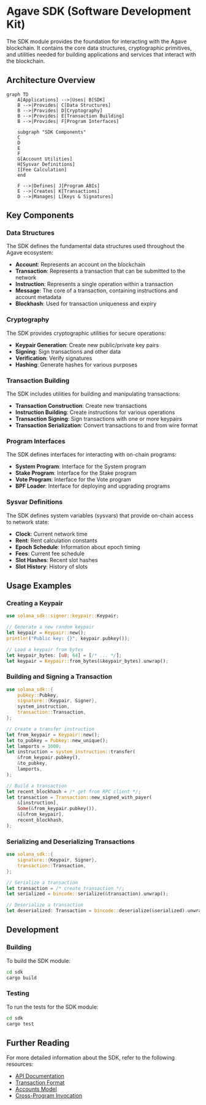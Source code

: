 # Agave SDK (Software Development Kit)

The SDK module provides the foundation for interacting with the Agave blockchain. It contains the core data structures, cryptographic primitives, and utilities needed for building applications and services that interact with the blockchain.

## Architecture Overview

```mermaid
graph TD
    A[Applications] -->|Uses| B[SDK]
    B -->|Provides| C[Data Structures]
    B -->|Provides| D[Cryptography]
    B -->|Provides| E[Transaction Building]
    B -->|Provides| F[Program Interfaces]
    
    subgraph "SDK Components"
    C
    D
    E
    F
    G[Account Utilities]
    H[Sysvar Definitions]
    I[Fee Calculation]
    end
    
    F -->|Defines| J[Program ABIs]
    E -->|Creates| K[Transactions]
    D -->|Manages| L[Keys & Signatures]
```

## Key Components

### Data Structures
The SDK defines the fundamental data structures used throughout the Agave ecosystem:
- **Account**: Represents an account on the blockchain
- **Transaction**: Represents a transaction that can be submitted to the network
- **Instruction**: Represents a single operation within a transaction
- **Message**: The core of a transaction, containing instructions and account metadata
- **Blockhash**: Used for transaction uniqueness and expiry

### Cryptography
The SDK provides cryptographic utilities for secure operations:
- **Keypair Generation**: Create new public/private key pairs
- **Signing**: Sign transactions and other data
- **Verification**: Verify signatures
- **Hashing**: Generate hashes for various purposes

### Transaction Building
The SDK includes utilities for building and manipulating transactions:
- **Transaction Construction**: Create new transactions
- **Instruction Building**: Create instructions for various operations
- **Transaction Signing**: Sign transactions with one or more keypairs
- **Transaction Serialization**: Convert transactions to and from wire format

### Program Interfaces
The SDK defines interfaces for interacting with on-chain programs:
- **System Program**: Interface for the System program
- **Stake Program**: Interface for the Stake program
- **Vote Program**: Interface for the Vote program
- **BPF Loader**: Interface for deploying and upgrading programs

### Sysvar Definitions
The SDK defines system variables (sysvars) that provide on-chain access to network state:
- **Clock**: Current network time
- **Rent**: Rent calculation constants
- **Epoch Schedule**: Information about epoch timing
- **Fees**: Current fee schedule
- **Slot Hashes**: Recent slot hashes
- **Slot History**: History of slots

## Usage Examples

### Creating a Keypair

```rust
use solana_sdk::signer::keypair::Keypair;

// Generate a new random keypair
let keypair = Keypair::new();
println!("Public key: {}", keypair.pubkey());

// Load a keypair from bytes
let keypair_bytes: [u8; 64] = [/* ... */];
let keypair = Keypair::from_bytes(&keypair_bytes).unwrap();
```

### Building and Signing a Transaction

```rust
use solana_sdk::{
    pubkey::Pubkey,
    signature::{Keypair, Signer},
    system_instruction,
    transaction::Transaction,
};

// Create a transfer instruction
let from_keypair = Keypair::new();
let to_pubkey = Pubkey::new_unique();
let lamports = 1000;
let instruction = system_instruction::transfer(
    &from_keypair.pubkey(),
    &to_pubkey,
    lamports,
);

// Build a transaction
let recent_blockhash = /* get from RPC client */;
let transaction = Transaction::new_signed_with_payer(
    &[instruction],
    Some(&from_keypair.pubkey()),
    &[&from_keypair],
    recent_blockhash,
);
```

### Serializing and Deserializing Transactions

```rust
use solana_sdk::{
    signature::{Keypair, Signer},
    transaction::Transaction,
};

// Serialize a transaction
let transaction = /* create transaction */;
let serialized = bincode::serialize(&transaction).unwrap();

// Deserialize a transaction
let deserialized: Transaction = bincode::deserialize(&serialized).unwrap();
```

## Development

### Building

To build the SDK module:

```bash
cd sdk
cargo build
```

### Testing

To run the tests for the SDK module:

```bash
cd sdk
cargo test
```

## Further Reading

For more detailed information about the SDK, refer to the following resources:

- [API Documentation](https://docs.anza.xyz/api/sdk)
- [Transaction Format](https://docs.anza.xyz/developing/programming-model/transactions)
- [Accounts Model](https://docs.anza.xyz/developing/programming-model/accounts)
- [Cross-Program Invocation](https://docs.anza.xyz/developing/programming-model/calling-between-programs)